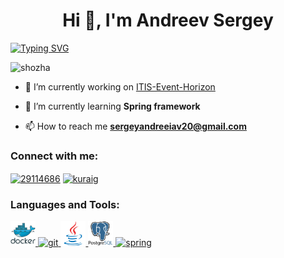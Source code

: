 <h1 align="center">Hi 👋, I'm Andreev Sergey</h1>
<a href="https://git.io/typing-svg"><img src="https://readme-typing-svg.herokuapp.com?font=Fira+Code&pause=1000&color=EDF6F7&width=435&lines=Software+Engineer+student+at+KFU" alt="Typing SVG" /></a>
<p align="left"> <img src="https://komarev.com/ghpvc/?username=shozha&label=Profile%20views&color=0e75b6&style=flat" alt="shozha" /> </p>

- 🔭 I’m currently working on [ITIS-Event-Horizon](https://github.com/Programmer-s-Evil-Inc/ITIS-Event-Horizon.git)

- 🌱 I’m currently learning **Spring framework**

- 📫 How to reach me **sergeyandreeiav20@gmail.com**

<h3 align="left">Connect with me:</h3>
<p align="left">
<a href="https://stackoverflow.com/users/29114686" target="blank"><img align="center" src="https://raw.githubusercontent.com/rahuldkjain/github-profile-readme-generator/master/src/images/icons/Social/stack-overflow.svg" alt="29114686" height="30" width="40" /></a>
<a href="https://www.leetcode.com/kuraig" target="blank"><img align="center" src="https://raw.githubusercontent.com/rahuldkjain/github-profile-readme-generator/master/src/images/icons/Social/leet-code.svg" alt="kuraig" height="30" width="40" /></a>
</p>

<h3 align="left">Languages and Tools:</h3>
<p align="left"> <a href="https://www.docker.com/" target="_blank" rel="noreferrer"> <img src="https://raw.githubusercontent.com/devicons/devicon/master/icons/docker/docker-original-wordmark.svg" alt="docker" width="40" height="40"/> </a> <a href="https://git-scm.com/" target="_blank" rel="noreferrer"> <img src="https://www.vectorlogo.zone/logos/git-scm/git-scm-icon.svg" alt="git" width="40" height="40"/> </a> <a href="https://www.java.com" target="_blank" rel="noreferrer"> <img src="https://raw.githubusercontent.com/devicons/devicon/master/icons/java/java-original.svg" alt="java" width="40" height="40"/> </a> <a href="https://www.postgresql.org" target="_blank" rel="noreferrer"> <img src="https://raw.githubusercontent.com/devicons/devicon/master/icons/postgresql/postgresql-original-wordmark.svg" alt="postgresql" width="40" height="40"/> </a> <a href="https://spring.io/" target="_blank" rel="noreferrer"> <img src="https://www.vectorlogo.zone/logos/springio/springio-icon.svg" alt="spring" width="40" height="40"/> </a> </p>
